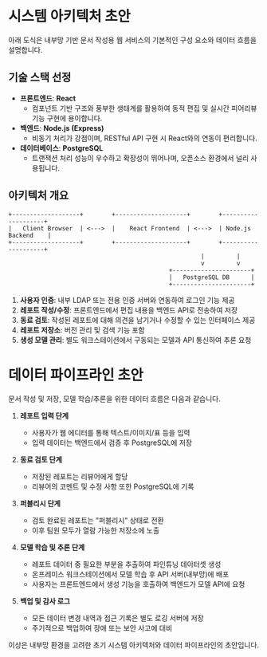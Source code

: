 # 시스템 아키텍처 초안

아래 도식은 내부망 기반 문서 작성용 웹 서비스의 기본적인 구성 요소와 데이터 흐름을 설명합니다.

## 기술 스택 선정
- **프론트엔드**: **React**
  - 컴포넌트 기반 구조와 풍부한 생태계를 활용하여 동적 편집 및 실시간 피어리뷰 기능 구현에 용이합니다.
- **백엔드**: **Node.js (Express)**
  - 비동기 처리가 강점이며, RESTful API 구현 시 React와의 연동이 편리합니다.
- **데이터베이스**: **PostgreSQL**
  - 트랜잭션 처리 성능이 우수하고 확장성이 뛰어나며, 오픈소스 환경에서 널리 사용됩니다.

## 아키텍처 개요
```
+-------------------+        +--------------------+        +--------------------+
|   Client Browser  | <--->  |    React Frontend  | <--->  | Node.js Backend    |
+-------------------+        +--------------------+        +--------------------+
                                                      |         |
                                                      v         v
                                             +----------------------+
                                             |   PostgreSQL DB      |
                                             +----------------------+
```

1. **사용자 인증**: 내부 LDAP 또는 전용 인증 서버와 연동하여 로그인 기능 제공
2. **레포트 작성/수정**: 프론트엔드에서 편집 내용을 백엔드 API로 전송하여 저장
3. **동료 검토**: 작성된 레포트에 대해 의견을 남기거나 수정할 수 있는 인터페이스 제공
4. **레포트 저장소**: 버전 관리 및 검색 기능 포함
5. **생성 모델 관리**: 별도 워크스테이션에서 구동되는 모델과 API 통신하여 추론 요청


# 데이터 파이프라인 초안

문서 작성 및 저장, 모델 학습/추론을 위한 데이터 흐름은 다음과 같습니다.

1. **레포트 입력 단계**
   - 사용자가 웹 에디터를 통해 텍스트/이미지/표 등을 입력
   - 입력 데이터는 백엔드에서 검증 후 PostgreSQL에 저장

2. **동료 검토 단계**
   - 저장된 레포트는 리뷰어에게 할당
   - 리뷰어의 코멘트 및 수정 사항 또한 PostgreSQL에 기록

3. **퍼블리시 단계**
   - 검토 완료된 레포트는 "퍼블리시" 상태로 전환
   - 이후 팀원 모두가 열람 가능한 저장소에 노출

4. **모델 학습 및 추론 단계**
   - 레포트 데이터 중 필요한 부분을 추출하여 파인튜닝 데이터셋 생성
   - 온프레미스 워크스테이션에서 모델 학습 후 API 서버(내부망)에 배포
   - 사용자는 프론트엔드에서 생성 기능을 호출하여 백엔드가 모델 API에 요청

5. **백업 및 감사 로그**
   - 모든 데이터 변경 내역과 접근 기록은 별도 로깅 서버에 저장
   - 주기적으로 백업하여 장애 또는 보안 사고에 대비

이상은 내부망 환경을 고려한 초기 시스템 아키텍처와 데이터 파이프라인의 초안입니다.
